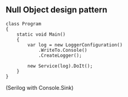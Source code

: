 ## Null Object design pattern

    class Program
    {
        static void Main()
        {
            var log = new LoggerConfiguration()
                .WriteTo.Console()
                .CreateLogger();
            
            new Service(log).DoIt();
        }
    }

(Serilog with Console.Sink)